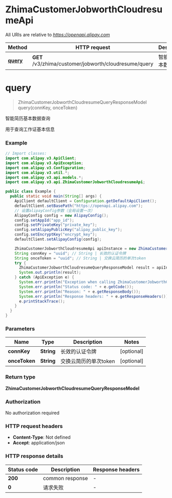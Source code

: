 # ZhimaCustomerJobworthCloudresumeApi

All URIs are relative to *https://openapi.alipay.com*

| Method | HTTP request | Description |
|------------- | ------------- | -------------|
| [**query**](ZhimaCustomerJobworthCloudresumeApi.md#query) | **GET** /v3/zhima/customer/jobworth/cloudresume/query | 智能简历基本数据查询 |


<a name="query"></a>
# **query**
> ZhimaCustomerJobworthCloudresumeQueryResponseModel query(connKey, onceToken)

智能简历基本数据查询

用于查询工作证基本信息

### Example
```java
// Import classes:
import com.alipay.v3.ApiClient;
import com.alipay.v3.ApiException;
import com.alipay.v3.Configuration;
import com.alipay.v3.util.*;
import com.alipay.v3.api.models.*;
import com.alipay.v3.api.ZhimaCustomerJobworthCloudresumeApi;

public class Example {
  public static void main(String[] args) {
    ApiClient defaultClient = Configuration.getDefaultApiClient();
    defaultClient.setBasePath("https://openapi.alipay.com");
    // 设置alipayConfig参数（全局设置一次）
    AlipayConfig config = new AlipayConfig();
    config.setAppId("app_id");
    config.setPrivateKey("private_key");
    config.setAlipayPublicKey("alipay_public_key");
    config.setEncryptKey("encrypt_key");
    defaultClient.setAlipayConfig(config);

    ZhimaCustomerJobworthCloudresumeApi apiInstance = new ZhimaCustomerJobworthCloudresumeApi(defaultClient);
    String connKey = "uuid"; // String | 长效的认证令牌
    String onceToken = "uuid"; // String | 交换云简历的单次token
    try {
      ZhimaCustomerJobworthCloudresumeQueryResponseModel result = apiInstance.query(connKey, onceToken);
      System.out.println(result);
    } catch (ApiException e) {
      System.err.println("Exception when calling ZhimaCustomerJobworthCloudresumeApi#query");
      System.err.println("Status code: " + e.getCode());
      System.err.println("Reason: " + e.getResponseBody());
      System.err.println("Response headers: " + e.getResponseHeaders());
      e.printStackTrace();
    }
  }
}
```

### Parameters

| Name | Type | Description  | Notes |
|------------- | ------------- | ------------- | -------------|
| **connKey** | **String**| 长效的认证令牌 | [optional] |
| **onceToken** | **String**| 交换云简历的单次token | [optional] |

### Return type

**ZhimaCustomerJobworthCloudresumeQueryResponseModel**

### Authorization

No authorization required

### HTTP request headers

 - **Content-Type**: Not defined
 - **Accept**: application/json

### HTTP response details
| Status code | Description | Response headers |
|-------------|-------------|------------------|
| **200** | common response |  -  |
| **0** | 请求失败 |  -  |

